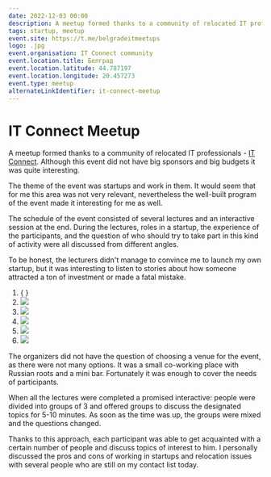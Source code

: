 ```yaml
---
date: 2022-12-03 00:00
description: A meetup formed thanks to a community of relocated IT professionals - [IT Connect](https://t.me/belgradeitmeetups). Although this event did not have big sponsors and big budgets it was quite interesting.
tags: startup, meetup
event.site: https://t.me/belgradeitmeetups
logo: .jpg
event.organisation: IT Connect community
event.location.title: Белград
event.location.latitude: 44.787197
event.location.longitude: 20.457273
event.type: meetup
alternateLinkIdentifier: it-connect-meetup
---
```

# IT Connect Meetup

A meetup formed thanks to a community of relocated IT professionals - [IT Connect](https://t.me/belgradeitmeetups). Although this event did not have big sponsors and big budgets it was quite interesting.

The theme of the event was startups and work in them. It would seem that for me this area was not very relevant, nevertheless the well-built program of the event made it interesting for me as well.

The schedule of the event consisted of several lectures and an interactive session at the end. During the lectures, roles in a startup, the experience of the participants, and the question of who should try to take part in this kind of activity were all discussed from different angles.

To be honest, the lecturers didn't manage to convince me to launch my own startup, but it was interesting to listen to stories about how someone attracted a ton of investment or made a fatal mistake.

1. { }
2. ![ ](1_400x400.jpg)
3. ![ ](2_400x400.jpg)
4. ![ ](3_400x400.jpg)
4. ![ ](4_400x400.jpg)
4. ![ ](5_400x400.jpg)

The organizers did not have the question of choosing a venue for the event, as there were not many options. It was a small co-working place with Russian roots and a mini bar. Fortunately it was enough to cover the needs of participants.

When all the lectures were completed a promised interactive: people were divided into groups of 3 and offered groups to discuss the designated topics for 5-10 minutes. As soon as the time was up, the groups were mixed and the questions changed.

Thanks to this approach, each participant was able to get acquainted with a certain number of people and discuss topics of interest to him. I personally discussed the pros and cons of working in startups and relocation issues with several people who are still on my contact list today.
